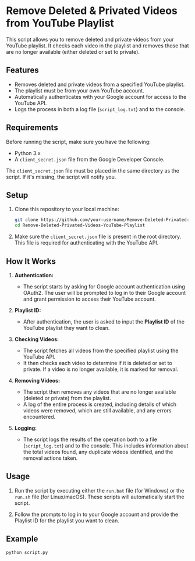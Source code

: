 # Remove Deleted & Privated Videos from YouTube Playlist

This script allows you to remove deleted and private videos from your YouTube playlist. It checks each video in the playlist and removes those that are no longer available (either deleted or set to private).

## Features
- Removes deleted and private videos from a specified YouTube playlist.
- The playlist must be from your own YouTube account.
- Automatically authenticates with your Google account for access to the YouTube API.
- Logs the process in both a log file (`script_log.txt`) and to the console.

## Requirements

Before running the script, make sure you have the following:

- Python 3.x
- A `client_secret.json` file from the Google Developer Console.

The `client_secret.json` file must be placed in the same directory as the script. If it's missing, the script will notify you.

## Setup

1. Clone this repository to your local machine:
    ```bash
    git clone https://github.com/your-username/Remove-Deleted-Privated-Videos-YouTube-Playlist.git
    cd Remove-Deleted-Privated-Videos-YouTube-Playlist
    ```

2. Make sure the `client_secret.json` file is present in the root directory. This file is required for authenticating with the YouTube API.

## How It Works

1. **Authentication:**
   - The script starts by asking for Google account authentication using OAuth2. The user will be prompted to log in to their Google account and grant permission to access their YouTube account.
   
2. **Playlist ID:**
   - After authentication, the user is asked to input the **Playlist ID** of the YouTube playlist they want to clean.
   
3. **Checking Videos:**
   - The script fetches all videos from the specified playlist using the YouTube API.
   - It then checks each video to determine if it is deleted or set to private. If a video is no longer available, it is marked for removal.

4. **Removing Videos:**
   - The script then removes any videos that are no longer available (deleted or private) from the playlist.
   - A log of the entire process is created, including details of which videos were removed, which are still available, and any errors encountered.

5. **Logging:**
   - The script logs the results of the operation both to a file (`script_log.txt`) and to the console. This includes information about the total videos found, any duplicate videos identified, and the removal actions taken.

## Usage

1. Run the script by executing either the `run.bat` file (for Windows) or the `run.sh` file (for Linux/macOS). These scripts will automatically start the script.

2. Follow the prompts to log in to your Google account and provide the Playlist ID for the playlist you want to clean.

## Example

```bash
python script.py
